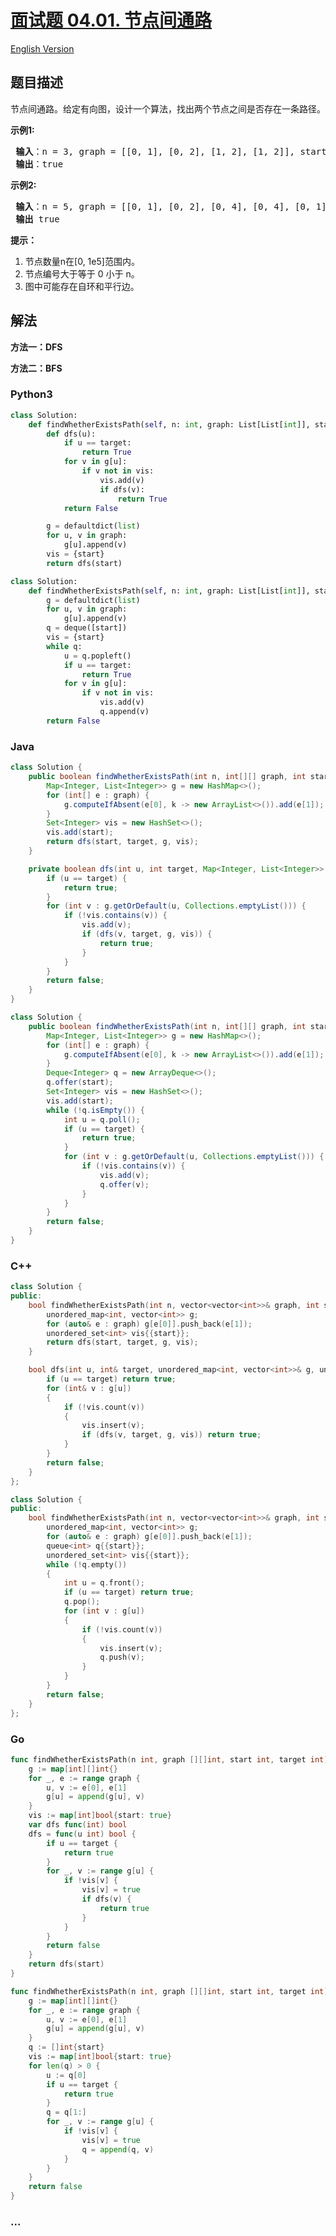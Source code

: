 # [面试题 04.01. 节点间通路](https://leetcode.cn/problems/route-between-nodes-lcci)

[English Version](/lcci/04.01.Route%20Between%20Nodes/README_EN.md)

## 题目描述

<!-- 这里写题目描述 -->
<p>节点间通路。给定有向图，设计一个算法，找出两个节点之间是否存在一条路径。</p>

<p><strong>示例1:</strong></p>

<pre><strong> 输入</strong>：n = 3, graph = [[0, 1], [0, 2], [1, 2], [1, 2]], start = 0, target = 2
<strong> 输出</strong>：true
</pre>

<p><strong>示例2:</strong></p>

<pre><strong> 输入</strong>：n = 5, graph = [[0, 1], [0, 2], [0, 4], [0, 4], [0, 1], [1, 3], [1, 4], [1, 3], [2, 3], [3, 4]], start = 0, target = 4
<strong> 输出</strong> true
</pre>

<p><strong>提示：</strong></p>

<ol>
	<li>节点数量n在[0, 1e5]范围内。</li>
	<li>节点编号大于等于 0 小于 n。</li>
	<li>图中可能存在自环和平行边。</li>
</ol>

## 解法

<!-- 这里可写通用的实现逻辑 -->

**方法一：DFS**

**方法二：BFS**

<!-- tabs:start -->

### **Python3**

<!-- 这里可写当前语言的特殊实现逻辑 -->

```python
class Solution:
    def findWhetherExistsPath(self, n: int, graph: List[List[int]], start: int, target: int) -> bool:
        def dfs(u):
            if u == target:
                return True
            for v in g[u]:
                if v not in vis:
                    vis.add(v)
                    if dfs(v):
                        return True
            return False

        g = defaultdict(list)
        for u, v in graph:
            g[u].append(v)
        vis = {start}
        return dfs(start)
```

```python
class Solution:
    def findWhetherExistsPath(self, n: int, graph: List[List[int]], start: int, target: int) -> bool:
        g = defaultdict(list)
        for u, v in graph:
            g[u].append(v)
        q = deque([start])
        vis = {start}
        while q:
            u = q.popleft()
            if u == target:
                return True
            for v in g[u]:
                if v not in vis:
                    vis.add(v)
                    q.append(v)
        return False
```

### **Java**

<!-- 这里可写当前语言的特殊实现逻辑 -->

```java
class Solution {
    public boolean findWhetherExistsPath(int n, int[][] graph, int start, int target) {
        Map<Integer, List<Integer>> g = new HashMap<>();
        for (int[] e : graph) {
            g.computeIfAbsent(e[0], k -> new ArrayList<>()).add(e[1]);
        }
        Set<Integer> vis = new HashSet<>();
        vis.add(start);
        return dfs(start, target, g, vis);
    }

    private boolean dfs(int u, int target, Map<Integer, List<Integer>> g, Set<Integer> vis) {
        if (u == target) {
            return true;
        }
        for (int v : g.getOrDefault(u, Collections.emptyList())) {
            if (!vis.contains(v)) {
                vis.add(v);
                if (dfs(v, target, g, vis)) {
                    return true;
                }
            }
        }
        return false;
    }
}
```

```java
class Solution {
    public boolean findWhetherExistsPath(int n, int[][] graph, int start, int target) {
        Map<Integer, List<Integer>> g = new HashMap<>();
        for (int[] e : graph) {
            g.computeIfAbsent(e[0], k -> new ArrayList<>()).add(e[1]);
        }
        Deque<Integer> q = new ArrayDeque<>();
        q.offer(start);
        Set<Integer> vis = new HashSet<>();
        vis.add(start);
        while (!q.isEmpty()) {
            int u = q.poll();
            if (u == target) {
                return true;
            }
            for (int v : g.getOrDefault(u, Collections.emptyList())) {
                if (!vis.contains(v)) {
                    vis.add(v);
                    q.offer(v);
                }
            }
        }
        return false;
    }
}
```

### **C++**

```cpp
class Solution {
public:
    bool findWhetherExistsPath(int n, vector<vector<int>>& graph, int start, int target) {
        unordered_map<int, vector<int>> g;
        for (auto& e : graph) g[e[0]].push_back(e[1]);
        unordered_set<int> vis{{start}};
        return dfs(start, target, g, vis);
    }

    bool dfs(int u, int& target, unordered_map<int, vector<int>>& g, unordered_set<int>& vis) {
        if (u == target) return true;
        for (int& v : g[u])
        {
            if (!vis.count(v))
            {
                vis.insert(v);
                if (dfs(v, target, g, vis)) return true;
            }
        }
        return false;
    }
};
```

```cpp
class Solution {
public:
    bool findWhetherExistsPath(int n, vector<vector<int>>& graph, int start, int target) {
        unordered_map<int, vector<int>> g;
        for (auto& e : graph) g[e[0]].push_back(e[1]);
        queue<int> q{{start}};
        unordered_set<int> vis{{start}};
        while (!q.empty())
        {
            int u = q.front();
            if (u == target) return true;
            q.pop();
            for (int v : g[u])
            {
                if (!vis.count(v))
                {
                    vis.insert(v);
                    q.push(v);
                }
            }
        }
        return false;
    }
};
```

### **Go**

```go
func findWhetherExistsPath(n int, graph [][]int, start int, target int) bool {
	g := map[int][]int{}
	for _, e := range graph {
		u, v := e[0], e[1]
		g[u] = append(g[u], v)
	}
	vis := map[int]bool{start: true}
	var dfs func(int) bool
	dfs = func(u int) bool {
		if u == target {
			return true
		}
		for _, v := range g[u] {
			if !vis[v] {
				vis[v] = true
				if dfs(v) {
					return true
				}
			}
		}
		return false
	}
	return dfs(start)
}
```

```go
func findWhetherExistsPath(n int, graph [][]int, start int, target int) bool {
	g := map[int][]int{}
	for _, e := range graph {
		u, v := e[0], e[1]
		g[u] = append(g[u], v)
	}
	q := []int{start}
	vis := map[int]bool{start: true}
	for len(q) > 0 {
		u := q[0]
		if u == target {
			return true
		}
		q = q[1:]
		for _, v := range g[u] {
			if !vis[v] {
				vis[v] = true
				q = append(q, v)
			}
		}
	}
	return false
}
```

### **...**

```

```

<!-- tabs:end -->
